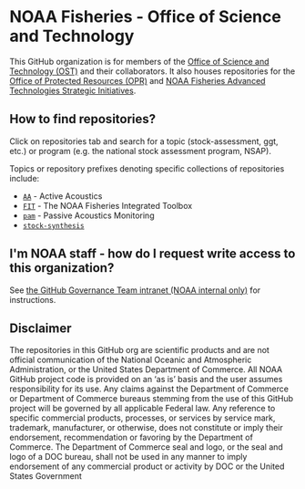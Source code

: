 # NOAA Fisheries - Office of Science and Technology

This GitHub organization is for members of the [Office of Science and Technology (OST)](https://www.fisheries.noaa.gov/about/office-science-and-technology) and their collaborators. It also houses repositories for the [Office of Protected Resources (OPR)](https://www.fisheries.noaa.gov/about/office-protected-resources) and [NOAA Fisheries Advanced Technologies Strategic Initiatives](https://www.fisheries.noaa.gov/insight/advanced-technologies).

## How to find repositories? 

Click on repositories tab and search for a topic (stock-assessment, ggt, etc.) or program (e.g. the national stock assessment program, NSAP). 

Topics or repository prefixes denoting specific collections of repositories include:
  - [`AA`](https://github.com/orgs/nmfs-ost/repositories?q=AA) - Active Acoustics
  - [`FIT`](https://github.com/orgs/nmfs-ost/repositories?q=FIT) - The NOAA Fisheries Integrated Toolbox
  - [`pam`](https://github.com/orgs/nmfs-ost/repositories?q=PAM) - Passive Acoustics Monitoring
  - [`stock-synthesis`](https://github.com/orgs/nmfs-ost/repositories?q=stock-synthesis&type=all&language=&sort=)

## I'm NOAA staff - how do I request write access to this organization?

See [the GitHub Governance Team intranet (NOAA internal only)](https://sites.google.com/noaa.gov/nmfs-st-github-governance-team/github-users) for instructions.

## Disclaimer

The repositories in this GitHub org are scientific products and are not official communication of the National Oceanic and Atmospheric Administration, or the United States Department of Commerce. All NOAA GitHub project code is provided on an ‘as is’ basis and the user assumes responsibility for its use. Any claims against the Department of Commerce or Department of Commerce bureaus stemming from the use of this GitHub project will be governed by all applicable Federal law. Any reference to specific commercial products, processes, or services by service mark, trademark, manufacturer, or otherwise, does not constitute or imply their endorsement, recommendation or favoring by the Department of Commerce. The Department of Commerce seal and logo, or the seal and logo of a DOC bureau, shall not be used in any manner to imply endorsement of any commercial product or activity by DOC or the United States Government
